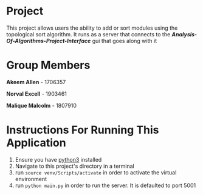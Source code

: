 # Project

This project allows users the ability to add or sort modules using the topological sort algorithm. It runs as a server
that connects to the **_Analysis-Of-Algorithms-Project-Interface_** gui that goes along with it

# Group Members

**Akeem Allen** - 1706357

**Norval Excell** - 1903461

**Malique Malcolm** - 1807910

# Instructions For Running This Application
1. Ensure you have [python3](https://www.python.org/downloads/) installed
2. Navigate to this project's directory in a terminal
3. run `source venv/Scripts/activate` in order to activate the virtual environment
4. run `python main.py` in order to run the server. It is defaulted to port 5001
